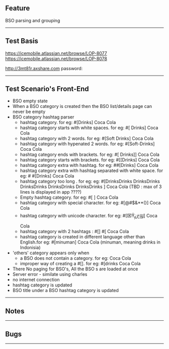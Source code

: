 ## Feature
BSO parsing and grouping
***

## Test Basis
<https://icemobile.atlassian.net/browse/LOP-8077>
<https://icemobile.atlassian.net/browse/LOP-8078>
 
<http://3mt81r.axshare.com>
password: 



***
## Test Scenario's Front-End


- BSO empty state
- When a BSO category is created then the BSO list/details page can never be empty
- BSO category hashtag parser
    - hashtag category. for eg: #[Drinks] Coca Cola
    - hashtag category starts with white spaces. for eg: #[  Drinks] Coca Cola 
    - hashtag category with 2 words. for eg: #[Soft Drinks] Coca Cola 
    - hashtag category with hypenated 2 words. for eg: #[Soft-Drinks] Coca Cola 
    - hashtag category ends with brackets. for eg: #[  Drinks]] Coca Cola 
    - hashtag category starts with brackets. for eg: #[[Drinks] Coca Cola 
    - hashtag category extra with hashtag. for eg: ##[Drinks] Coca Cola 
    - hashtag category extra with hashtag separated with white space. for eg: # #[Drinks] Coca Cola 
    - hashtag category too long . for eg:  eg: #[DrinksDrinks DrinksDrinks DrinksDrinks DrinksDrinks DrinksDrinks ] Coca Cola (TBD : max of 3 lines is displayed in app ????)
    - Empty hashtag category. for eg: #[ ] Coca Cola
    - hashtag category with special character. for eg: #[@#$&**(}] Coca Cola
    - hashtag category with unicode character. for eg: #[⌧ϔڅྵϢ] Coca Cola
    - hashtag category with 2 hashtags : #[] #[ Coca Cola 
    - hashtag category is created in different language other than English.for eg: #[minuman] Coca Cola   (minuman, meaning drinks in Indonisia)
- 'others' category appears only when 
    - a BSO does not contain a category. for eg: Coca Cola
    - improper way of creating a #[]. for eg: #[drinks Coca Cola
- There No paging for BSO's, All the BSO s are loaded at once 
- Server error - similate using charles
- no internet connection 
- hashtag category is updated
- BSO title under a BSO hashtag category is updated


***
## Notes


***
## Bugs


***


